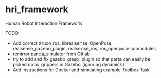 # hri_framework
Human Robot Interaction Framework

TODO:
- Add correct aruco_ros, librealsense, OpenPose, realsense_gazebo_plugin, realsense_ros, ros_openpose submodules
- remirror panda_simulator from Gitlab
- try to add and fix gazebo_grasp_plugin so that parts can easily be picked up by grippers in Gazebo (ignoring dynamics)
- Add instructions for Docker and simulating example Toolbox Task
